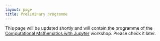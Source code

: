 ```yaml
---
layout: page
title: Preliminary programme
---
```


This page will be updated shortly and will contain the programme of the 
[Computational Mathematics with Jupyter](http://opendreamkit.org/meetings/2017-01-16-ICMS/) workshop. 
Please check it later.
